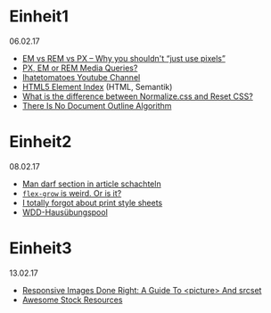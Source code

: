 # Einheit1
06.02.17

* [EM vs REM vs PX – Why you shouldn't “just use pixels”](http://engageinteractive.co.uk/blog/em-vs-rem-vs-px)
* [PX, EM or REM Media Queries?](https://zellwk.com/blog/media-query-units/)
* [Ihatetomatoes Youtube Channel](https://www.youtube.com/channel/UC7O6CntQoAI-wYyJxYiqNUg)
* [HTML5 Element Index](http://html5doctor.com/element-index/) (HTML, Semantik)
* [What is the difference between Normalize.css and Reset CSS?](http://stackoverflow.com/questions/6887336/what-is-the-difference-between-normalize-css-and-reset-css)
* [There Is No Document Outline Algorithm](http://adrianroselli.com/2016/08/there-is-no-document-outline-algorithm.html)

# Einheit2
08.02.17
* [Man darf section in article schachteln](http://w3c.github.io/html/sections.html#the-article-element)
* [`flex-grow` is weird. Or is it?](https://css-tricks.com/flex-grow-is-weird/)
* [I totally forgot about print style sheets](https://uxdesign.cc/i-totally-forgot-about-print-style-sheets-f1e6604cfd6#.is7zxlvg8)
* [WDD-Hausübungspool](https://github.com/SAEwien/Uebungen)

# Einheit3
13.02.17
* [Responsive Images Done Right: A Guide To &lt;picture&gt; And srcset](https://www.smashingmagazine.com/2014/05/responsive-images-done-right-guide-picture-srcset/)
* [Awesome Stock Resources](https://github.com/neutraltone/awesome-stock-resources)

